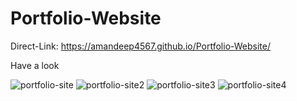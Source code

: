 # Portfolio-Website

Direct-Link: https://amandeep4567.github.io/Portfolio-Website/

Have a look

![portfolio-site](https://user-images.githubusercontent.com/90441055/186463362-b74ae9df-af0a-4a8f-9662-ecd17789ee6f.png)
![portfolio-site2](https://user-images.githubusercontent.com/90441055/186463369-aabe341a-70b9-4b27-9037-81f6ffba090a.png)
![portfolio-site3](https://user-images.githubusercontent.com/90441055/186463373-d2410f32-a806-4f43-bd69-362e99f23bd5.png)
![portfolio-site4](https://user-images.githubusercontent.com/90441055/186463375-dcfb5e99-7f24-4d79-8971-180d27adb332.png)
